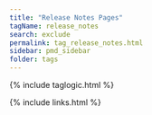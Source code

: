 ```yaml
---
title: "Release Notes Pages"
tagName: release_notes
search: exclude
permalink: tag_release_notes.html
sidebar: pmd_sidebar
folder: tags
---
```

{% include taglogic.html %}

{% include links.html %}
